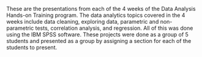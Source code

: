 These are the presentations from each of the 4 weeks of the Data Analysis Hands-on Training program. The data analytics topics covered in the 4 weeks include data cleaning, exploring data, parametric and non-parametric tests, correlation analysis, and regression. All of this was done using the IBM SPSS software. These projects were done as a group of 5 students and presented as a group by assigning a section for each of the students to present.
